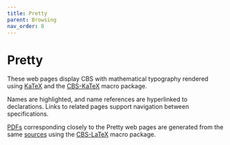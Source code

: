 ```yaml
---
title: Pretty
parent: Browsing
nav_order: 8
---
```


# Pretty

These web pages display CBS with mathematical typography rendered using [KaTeX]
and the [CBS-KaTeX] macro package.

Names are highlighted, and name references are hyperlinked to declarations.
Links to related pages support navigation between specifications.

[PDFs] corresponding closely to the Pretty web pages are generated from the same [sources]
using the [CBS-LaTeX] macro package.

[PDFs]: PDF

[KaTeX]: https://katex.org

[sources]:   https://github.com/plancomps/CBS-beta/tree/math/_math
[CBS-LaTeX]: https://github.com/plancomps/CBS-beta/blob/math/_includes/cbs-latex.sty
[CBS-KaTeX]: https://github.com/plancomps/CBS-beta/blob/math/_includes/cbs-katex.html
